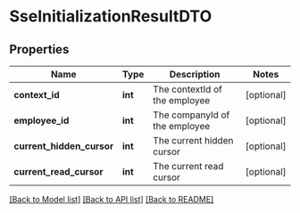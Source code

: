 # SseInitializationResultDTO

## Properties
Name | Type | Description | Notes
------------ | ------------- | ------------- | -------------
**context_id** | **int** | The contextId of the employee | [optional] 
**employee_id** | **int** | The companyId of the employee | [optional] 
**current_hidden_cursor** | **int** | The current hidden cursor | [optional] 
**current_read_cursor** | **int** | The current read cursor | [optional] 

[[Back to Model list]](../../README.md#documentation-for-models) [[Back to API list]](../../README.md#documentation-for-api-endpoints) [[Back to README]](../../README.md)

